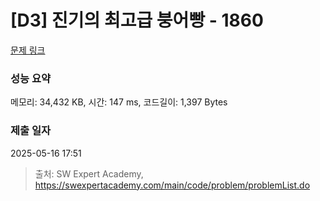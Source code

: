 # [D3] 진기의 최고급 붕어빵 - 1860 

[문제 링크](https://swexpertacademy.com/main/code/problem/problemDetail.do?contestProbId=AV5LsaaqDzYDFAXc) 

### 성능 요약

메모리: 34,432 KB, 시간: 147 ms, 코드길이: 1,397 Bytes

### 제출 일자

2025-05-16 17:51



> 출처: SW Expert Academy, https://swexpertacademy.com/main/code/problem/problemList.do